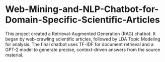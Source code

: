 # Web-Mining-and-NLP-Chatbot-for-Domain-Specific-Scientific-Articles
This project created a Retrieval-Augmented Generation (RAG) chatbot. It began by web-crawling scientific articles, followed by LDA Topic Modeling for analysis. The final chatbot uses TF-IDF for document retrieval and a GPT-2 model to generate precise, context-driven answers from the source material.
